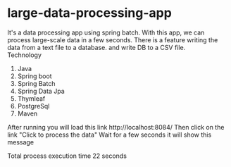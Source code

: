 # large-data-processing-app
It's a data processing app using spring batch. With this app, we can process large-scale data in a few seconds.
There is a feature writing the data from a text file to a database. and write DB to a CSV file.  
Technology
1) Java
2) Spring boot
3) Spring Batch
4) Spring Data Jpa
5) Thymleaf
6) PostgreSql
7) Maven

After running you will load this link
http://localhost:8084/
Then click on the link "Click to process the data"
Wait for a few seconds it will show this message

Total process execution time 22 seconds



